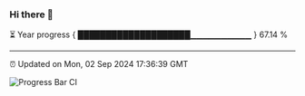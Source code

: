 ### Hi there 👋

⏳ Year progress { ████████████████████▁▁▁▁▁▁▁▁▁▁ } 67.14 %

---

⏰ Updated on Mon, 02 Sep 2024 17:36:39 GMT

![Progress Bar CI](https://github.com/IshwaranRudhara/GIT-ACTION/workflows/Progress%20Bar%20CI/badge.svg)
